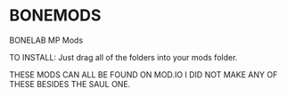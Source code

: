 # BONEMODS
 BONELAB MP Mods
	
TO INSTALL:
	Just drag all of the folders into your mods folder.

THESE MODS CAN ALL BE FOUND ON MOD.IO I DID NOT MAKE ANY OF THESE BESIDES THE SAUL ONE. 
